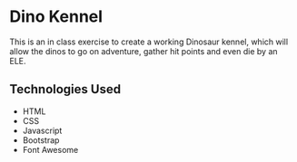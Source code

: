 # Dino Kennel

This is an in class exercise to create a working Dinosaur kennel, which will allow the dinos to go on adventure, gather hit points and even die by an ELE. 

## Technologies Used
* HTML
* CSS
* Javascript
* Bootstrap
* Font Awesome
